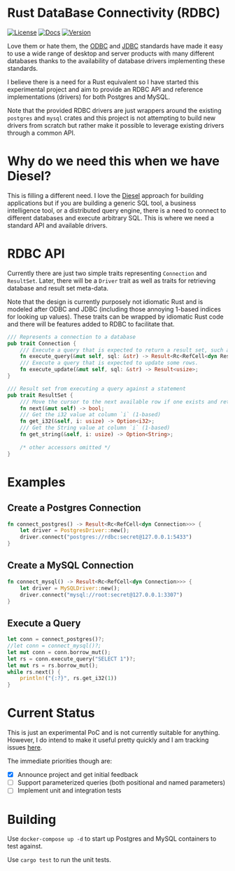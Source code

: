 
# Rust DataBase Connectivity (RDBC)

[![License](https://img.shields.io/badge/License-Apache%202.0-blue.svg)](https://opensource.org/licenses/Apache-2.0)
[![Docs](https://docs.rs/rdbc/badge.svg)](https://docs.rs/rdbc)
[![Version](https://img.shields.io/crates/v/rdbc.svg)](https://crates.io/crates/rdbc)

Love them or hate them, the [ODBC](https://en.wikipedia.org/wiki/Open_Database_Connectivity) and [JDBC](https://en.wikipedia.org/wiki/Java_Database_Connectivity) standards have made it easy to use a wide range of desktop and server products with many different databases thanks to the availability of database drivers implementing these standards.

I believe there is a need for a Rust equivalent so I have started this experimental project and aim to provide an RDBC API and reference implementations (drivers) for both Postgres and MySQL. 

Note that the provided RDBC drivers are just wrappers around the existing `postgres` and `mysql` crates and this project is not attempting to build new drivers from scratch but rather make it possible to leverage existing drivers through a common API.

# Why do we need this when we have Diesel?

This is filling a different need. I love the [Diesel](https://diesel.rs/) approach for building applications but if you are building a generic SQL tool, a business intelligence tool, or a distributed query engine, there is a need to connect to different databases and execute arbitrary SQL. This is where we need a standard API and available drivers.

# RDBC API

Currently there are just two simple traits representing `Connection` and `ResultSet`. Later, there will be a `Driver` trait as well as traits for retrieving database and result set meta-data.

Note that the design is currently purposely not idiomatic Rust and is modeled after ODBC and JDBC (including those annoying 1-based indices for looking up values). These traits can be wrapped by idiomatic Rust code and there will be features added to RDBC to facilitate that.

```rust
/// Represents a connection to a database
pub trait Connection {
    /// Execute a query that is expected to return a result set, such as a `SELECT` statement
    fn execute_query(&mut self, sql: &str) -> Result<Rc<RefCell<dyn ResultSet + '_>>>;
    /// Execute a query that is expected to update some rows.
    fn execute_update(&mut self, sql: &str) -> Result<usize>;
}

/// Result set from executing a query against a statement
pub trait ResultSet {
    /// Move the cursor to the next available row if one exists and return true if it does
    fn next(&mut self) -> bool;
    /// Get the i32 value at column `i` (1-based)
    fn get_i32(&self, i: usize) -> Option<i32>;
    /// Get the String value at column `i` (1-based)
    fn get_string(&self, i: usize) -> Option<String>;
    
    /* other accessors omitted */
}
```

# Examples

## Create a Postgres Connection

```rust
fn connect_postgres() -> Result<Rc<RefCell<dyn Connection>>> {
    let driver = PostgresDriver::new();
    driver.connect("postgres://rdbc:secret@127.0.0.1:5433")
}
```

## Create a MySQL Connection

```rust
fn connect_mysql() -> Result<Rc<RefCell<dyn Connection>>> {
    let driver = MySQLDriver::new();
    driver.connect("mysql://root:secret@127.0.0.1:3307")
}
```

## Execute a Query

```rust
let conn = connect_postgres()?;
//let conn = connect_mysql()?;
let mut conn = conn.borrow_mut();
let rs = conn.execute_query("SELECT 1")?;
let mut rs = rs.borrow_mut();
while rs.next() {
    println!("{:?}", rs.get_i32(1))
}
```

# Current Status

This is just an experimental PoC and is not currently suitable for anything. However, I do intend to make it useful pretty quickly and I am tracking issues [here](https://github.com/andygrove/rdbc/issues).

The immediate priorities though are:

- [x] Announce project and get initial feedback
- [ ] Support parameterized queries (both positional and named parameters)
- [ ] Implement unit and integration tests

# Building

Use `docker-compose up -d` to start up Postgres and MySQL containers to test against.

Use `cargo test` to run the unit tests.
